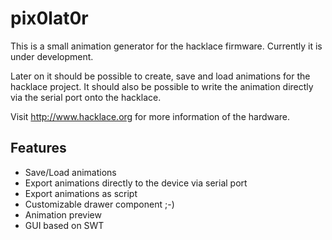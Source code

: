 pix0lat0r
=========

This is a small animation generator for the hacklace firmware.
Currently it is under development.

Later on it should be possible to create, save and load animations for the hacklace project.
It should also be possible to write the animation directly via the serial port onto the hacklace.

Visit http://www.hacklace.org for more information of the hardware.

Features
--------
* Save/Load animations
* Export animations directly to the device via serial port
* Export animations as script
* Customizable drawer component ;-)
* Animation preview
* GUI based on SWT